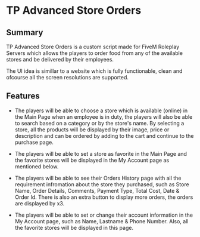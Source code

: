 # TP Advanced Store Orders

## Summary
TP Advanced Store Orders is a custom script made for FiveM Roleplay Servers which allows the players to order food from any of the available stores and be delivered by their employees.

The UI idea is simillar to a website which is fully functionable, clean and ofcourse all the screen resolutions are supported.

## Features

- The players will be able to choose a store which is available (online) in the Main Page when an employee is in duty, the players will also be able to search based on a category or by the store's name. By selecting a store, all the products will be displayed by their image, price or description and can be ordered by adding to the cart and continue to the purchase page. 

- The players will be able to set a store as favorite in the Main Page and the favorite stores will be displayed in the My Account page as mentioned below.

- The players will be able to see their Orders History page with all the requirement infromation about the store they purchased, such as Store Name, Order Details, Comments, Payment Type, Total Cost, Date & Order Id. There is also an extra button to display more orders, the orders are displayed by x3.

- The players will be able to set or change their account information in the My Account page, such as Name, Lastname & Phone Number. Also, all the favorite stores will be displayed in this page.
